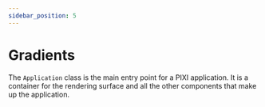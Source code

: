 ```yaml
---
sidebar_position: 5
---
```


# Gradients

The `Application` class is the main entry point for a PIXI application. It is a container for the rendering surface and all the other components that make up the application.
